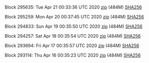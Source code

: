 Block 295635: Tue Apr 21 00:33:36 UTC 2020 [zip](https://dash-bootstrap.ams3.digitaloceanspaces.com/testnet/2020-04-21/bootstrap.dat.zip) (484M) [SHA256](https://dash-bootstrap.ams3.digitaloceanspaces.com/testnet/2020-04-21/sha256.txt)

Block 295259: Mon Apr 20 00:37:45 UTC 2020 [zip](https://dash-bootstrap.ams3.digitaloceanspaces.com/testnet/2020-04-20/bootstrap.dat.zip) (484M) [SHA256](https://dash-bootstrap.ams3.digitaloceanspaces.com/testnet/2020-04-20/sha256.txt)

Block 294833: Sun Apr 19 00:35:50 UTC 2020 [zip](https://dash-bootstrap.ams3.digitaloceanspaces.com/testnet/2020-04-19/bootstrap.dat.zip) (484M) [SHA256](https://dash-bootstrap.ams3.digitaloceanspaces.com/testnet/2020-04-19/sha256.txt)

Block 294257: Sat Apr 18 00:35:54 UTC 2020 [zip](https://dash-bootstrap.ams3.digitaloceanspaces.com/testnet/2020-04-18/bootstrap.dat.zip) (484M) [SHA256](https://dash-bootstrap.ams3.digitaloceanspaces.com/testnet/2020-04-18/sha256.txt)

Block 293694: Fri Apr 17 00:35:57 UTC 2020 [zip](https://dash-bootstrap.ams3.digitaloceanspaces.com/testnet/2020-04-17/bootstrap.dat.zip) (484M) [SHA256](https://dash-bootstrap.ams3.digitaloceanspaces.com/testnet/2020-04-17/sha256.txt)

Block 293114: Thu Apr 16 00:35:23 UTC 2020 [zip](https://dash-bootstrap.ams3.digitaloceanspaces.com/testnet/2020-04-16/bootstrap.dat.zip) (484M) [SHA256](https://dash-bootstrap.ams3.digitaloceanspaces.com/testnet/2020-04-16/sha256.txt)
